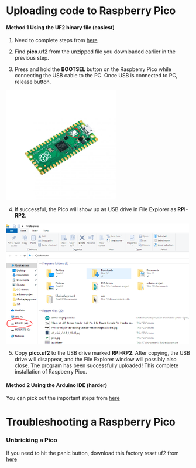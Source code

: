 # Uploading code to Raspberry Pico

#### Method 1 Using the UF2 binary file (easiest)

1. Need to complete steps from [here](https://github.com/microcontrollersig/brian-led-matrix-petrol-signs/blob/main/README.md#Software)

2. Find **pico.uf2** from the unzipped file you downloaded earlier in the previous step.

3. Press and hold the **BOOTSEL** button on the Raspberry Pico while connecting the USB cable to the PC. Once USB is connected to PC, release button.

<img src="https://github.com/microcontrollersig/brian-led-matrix-petrol-signs/raw/main/images/pico-bootsel.png" width="300" />

4. If successful, the Pico will show up as USB drive in File Explorer as **RPI-RP2**.

<img src="https://github.com/microcontrollersig/brian-led-matrix-petrol-signs/raw/main/images/rpi-rp2.png" width="500" />

5. Copy **pico.uf2** to the USB drive marked **RPI-RP2**. After copying, the USB drive will disappear, and the File Explorer window will possibly also close. The program has been successfully uploaded! This complete installation of Raspberry Pico.


#### Method 2 Using the Arduino IDE (harder)
You can pick out the important steps from [here](https://github.com/microcontrollersig/brian-led-matrix-petrol-signs/blob/main/code/pico/BUILDING.md)


# Troubleshooting a Raspberry Pico

### Unbricking a Pico

If you need to hit the panic button, download this factory reset uf2 from [here](https://www.raspberrypi.org/documentation/pico/getting-started/static/6f6f31460c258138bd33cc96ddd76b91/flash_nuke.uf2)
